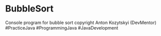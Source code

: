 # BubbleSort
 Console program for bubble sort copyright Anton Kozytskyi (DevMentor) #PracticeJava #ProgrammingJava #JavaDevelopment
